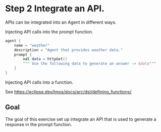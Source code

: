 # Step 2 Integrate an API.

APIs can be integrated into an Agent in different ways.

Injecting API calls into the prompt function.

```kts
agent {
    name = "weather"
    description = "Agent that provides weather data."
    prompt { 
        val data = httpGet()
        """ Use the following data to generate an answer -> $data""" 
    }
}
```


Injecting API calls into a function.

See https://eclipse.dev/lmos/docs/arc/dsl/defining_functions/

## Goal

The goal of this exercise set up integrate an API that is 
used to generate a response in the prompt function.

